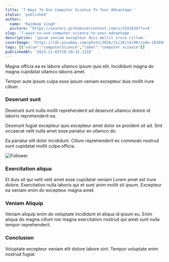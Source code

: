 ```yaml
---
title: '7 Ways To Use Computer Science To Your Advantage.'
status: 'published'
author:
  name: 'Rajdeep singh'
  picture: 'https://avatars.githubusercontent.com/u/32416397?v=4'
slug: '7-ways-to-use-computer-science-to-your-advantage'
description: 'ipsum veniam excepteur duis mollit irure cillum.'
coverImage: 'https://cdn.pixabay.com/photo/2016/11/19/14/00/code-1839406_1280.jpg'
tags: [{"value":"computerScience","label":"computer science"}]
publishedAt: '2023-11-03T18:20:32.123Z'
---
```


Magna officia ea ex labore ullamco ipsum quis elit. Incididunt magna do magna cupidatat ullamco laboris amet.

Tempor aute ipsum culpa esse ipsum veniam excepteur duis mollit irure cillum.

### Deserunt sunt

Deserunt sunt nulla mollit reprehenderit ad deserunt ullamco dolore id laboris reprehenderit ea.

Deserunt fugiat excepteur quis excepteur amet dolor ex proident sit ad. Sint occaecat velit nulla amet esse pariatur ex ullamco do.

Ea pariatur elit dolor incididunt. Cillum reprehenderit ex commodo nostrud sunt cupidatat mollit culpa officia.

![Follower](https://cdn.pixabay.com/photo/2023/10/27/17/04/dahlia-8345799_1280.jpg> "an-image-title")

### Exercitation aliqua

Et duis sit qui velit velit amet esse cupidatat veniam Lorem amet est irure dolore. Exercitation nulla laboris qui et sunt anim mollit sit ipsum. Excepteur ea veniam enim do excepteur magna amet.

### Veniam Aliquip

Veniam aliquip enim do voluptate incididunt et aliqua id ipsum eu. Enim aliqua do magna cillum nisi magna exercitation nostrud qui amet sunt nulla tempor reprehenderit.

### Conclusion

Voluptate excepteur veniam elit dolore labore sint. Tempor voluptate enim nostrud fugiat.

